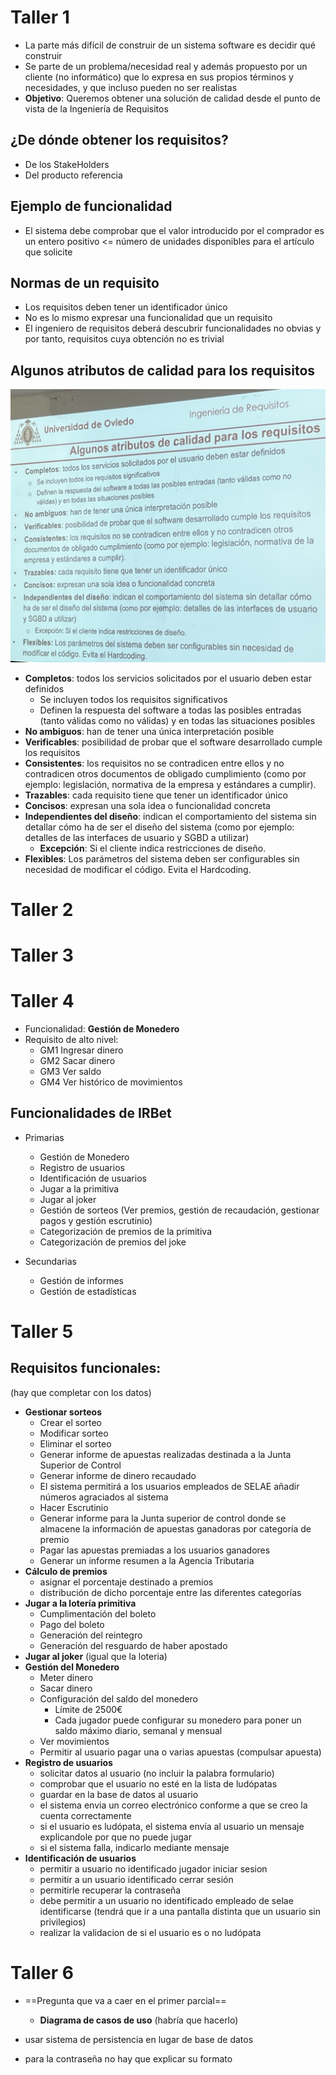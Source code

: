 # Taller 1 

- La parte más difícil de construir de un sistema software es decidir qué construir
- Se parte de un problema/necesidad real y además propuesto por un cliente (no informático) que lo expresa en sus propios términos y necesidades, y que incluso pueden no ser realistas
- **Objetivo**: Queremos obtener una solución de calidad desde el punto de vista de la Ingeniería de Requisitos

## ¿De dónde obtener los requisitos?

- De los StakeHolders
- Del producto referencia

## Ejemplo de funcionalidad

- El sistema debe comprobar que el valor introducido por el comprador es un entero positivo <= número de unidades disponibles para el artículo que solicite

## Normas de un requisito

- Los requisitos deben tener un identificador único
- No es lo mismo expresar una funcionalidad que un requisito
- El ingeniero de requisitos deberá descubrir funcionalidades no obvias y por tanto, requisitos cuya obtención no es trivial

## Algunos atributos de calidad para los requisitos

![](./img/IMG_5083.jpeg)

- **Completos**: todos los servicios solicitados por el usuario deben estar definidos
    - Se incluyen todos los requisitos significativos
    - Definen la respuesta del software a todas las posibles entradas (tanto válidas como no válidas) y en todas las situaciones posibles
- **No ambiguos**: han de tener una única interpretación posible
- **Verificables**: posibilidad de probar que el software desarrollado cumple los requisitos
- **Consistentes**: los requisitos no se contradicen entre ellos y no contradicen otros documentos de obligado cumplimiento (como por ejemplo: legislación, normativa de la empresa y estándares a cumplir).
- **Trazables**: cada requisito tiene que tener un identificador único
- **Concisos**: expresan una sola idea o funcionalidad concreta
- **Independientes del diseño**: indican el comportamiento del sistema sin detallar cómo ha de ser el diseño del sistema (como por ejemplo: detalles de las interfaces de usuario y SGBD a utilizar)
	-  **Excepción**: Si el cliente indica restricciones de diseño.
- **Flexibles**: Los parámetros del sistema deben ser configurables sin necesidad de modificar el código. Evita el Hardcoding.

# Taller 2

# Taller 3

# Taller 4

- Funcionalidad: **Gestión de Monedero**
- Requisito de alto nivel: 
	- GM1 Ingresar dinero 
	- GM2 Sacar dinero
	- GM3 Ver saldo
	- GM4 Ver histórico de movimientos

## Funcionalidades de IRBet

- Primarias
	- Gestión de Monedero
	- Registro de usuarios
	- Identificación de usuarios
	- Jugar a la primitiva 
	- Jugar al joker
	- Gestión de sorteos (Ver premios, gestión de recaudación, gestionar pagos y gestión escrutinio)
	- Categorización de premios de la primitiva
	- Categorización de premios del joke

- Secundarias
	- Gestión de informes
	- Gestión de estadísticas

# Taller 5

## Requisitos funcionales:

(hay que completar con los datos)

- **Gestionar sorteos**
	- Crear el sorteo
	- Modificar sorteo
	- Eliminar el sorteo
	- Generar informe de apuestas realizadas destinada a la Junta Superior de Control
	- Generar informe de dinero recaudado
	- El sistema permitirá a los usuarios empleados de SELAE añadir números agraciados al sistema
	- Hacer Escrutinio
	- Generar informe para la Junta superior de control donde se almacene la información de apuestas ganadoras por categoría de premio
	- Pagar las apuestas premiadas a los usuarios ganadores
	- Generar un informe resumen a la Agencia Tributaria
- **Cálculo de premios**
	- asignar el porcentaje destinado a premios
	- distribución de dicho porcentaje entre las diferentes categorías
- **Jugar a la lotería primitiva**
	- Cumplimentación del boleto
	- Pago del boleto
	- Generación del reintegro
	- Generación del resguardo de haber apostado
- **Jugar al joker** (igual que la loteria)
- **Gestión del Monedero** 
	- Meter dinero
	- Sacar dinero
	- Configuración del saldo del monedero
		- Límite de 2500€
		- Cada jugador puede configurar su monedero para poner un saldo máximo diario, semanal y mensual
	- Ver movimientos
	- Permitir al usuario pagar una o varias apuestas (compulsar apuesta)
- **Registro de usuarios**
	- solicitar datos al usuario (no incluir la palabra formulario)
	- comprobar que el usuario no esté en la lista de ludópatas
	- guardar en la base de datos al usuario
	- el sistema envia un correo electrónico conforme a que se creo la cuenta correctamente
	- si el usuario es ludópata, el sistema envía al usuario un mensaje explicandole por que no puede jugar
	- si el sistema falla, indicarlo mediante mensaje
- **Identificación de usuarios**
	- permitir a usuario no identificado jugador iniciar sesion
	- permitir a un usuario identificado cerrar sesión
	- permitirle recuperar la contraseña
	- debe permitir a un usuario no identificado empleado de selae identificarse (tendrá que ir a una pantalla distinta que un usuario sin privilegios)
	- realizar la validacion de si el usuario es o no ludópata

# Taller 6

- ==Pregunta que va a caer en el primer parcial==
	- **Diagrama de casos de uso** (habría que hacerlo)

- usar sistema de persistencia en lugar de base de datos
- para la contraseña no hay que explicar su formato